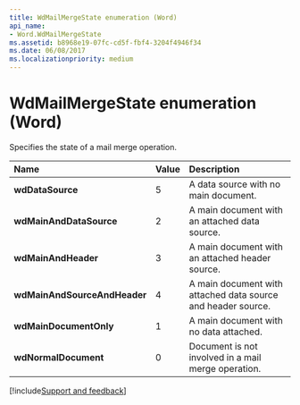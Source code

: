 ```yaml
---
title: WdMailMergeState enumeration (Word)
api_name:
- Word.WdMailMergeState
ms.assetid: b8968e19-07fc-cd5f-fbf4-3204f4946f34
ms.date: 06/08/2017
ms.localizationpriority: medium
---
```



# WdMailMergeState enumeration (Word)

Specifies the state of a mail merge operation.



|Name|Value|Description|
|:-----|:-----|:-----|
| **wdDataSource**|5|A data source with no main document.|
| **wdMainAndDataSource**|2|A main document with an attached data source.|
| **wdMainAndHeader**|3|A main document with an attached header source.|
| **wdMainAndSourceAndHeader**|4|A main document with attached data source and header source.|
| **wdMainDocumentOnly**|1|A main document with no data attached.|
| **wdNormalDocument**|0|Document is not involved in a mail merge operation.|

[!include[Support and feedback](~/includes/feedback-boilerplate.md)]